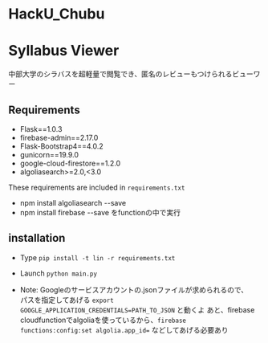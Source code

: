 # HackU_Chubu

# Syllabus Viewer
中部大学のシラバスを超軽量で閲覧でき、匿名のレビューもつけられるビューワー

## Requirements
- Flask==1.0.3
- firebase-admin==2.17.0
- Flask-Bootstrap4==4.0.2
- gunicorn==19.9.0
- google-cloud-firestore==1.2.0
- algoliasearch>=2.0,<3.0

These requirements are included in `requirements.txt`

- npm install algoliasearch --save
- npm install firebase --save
をfunctionの中で実行

## installation
- Type `pip install -t lin -r requirements.txt`
- Launch `python main.py`

- Note: Googleのサービスアカウントの.jsonファイルが求められるので、  
パスを指定してあげる `export GOOGLE_APPLICATION_CREDENTIALS=PATH_TO_JSON` と動くよ
あと、firebase cloudfunctionでalgoliaを使っているから、`firebase functions:config:set algolia.app_id=`
などしてあげる必要あり
